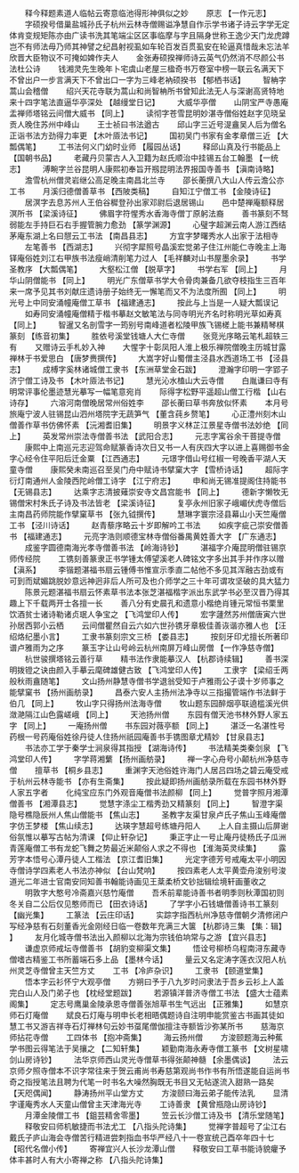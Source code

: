 <!-- { "loadSidebar": true } -->
　　释今释题素道人临帖云寄意临池得形神俱似之妙 
　　原志 【一作元志】 
　　字硕揆号借巢盐城孙氏子杭州云林寺僧赐谥净慧自作示学书诸子诗云字学无定体肯变规矩陈亦由广读书洗其笔端尘区区事临摩与字且隔身世称王逸少天门龙虎蹲岂不有师法毋乃师其神譬之纪昌射视虱如车轮百发百贯虱安在轮逼真惜哉未忘法羊欣晋大臣物议不可掩如婢作夫人 
　　金张寿硕揆禅师诗云英气仍然消不尽颜公书法杜公诗 
　　钱湘灵先生晚年卜宅虞山老屋三楹奇书万卷室中榜一联云名满天下不曾出户一步言满天下不曾出口一字为三峰老衲硕揆书 【郁栖书话】 
　　智柟字蒿山会稽僧 
　　绍兴天花寺联为蒿山和尚智柟所书曾知此法无人与深谢高贤特地来十四字笔法直逼华亭深处 【越缦堂日记】 
　　大威华亭僧 
　　山阴宝严寺愚庵盂禅师塔铭云间僧大威书 【同上】 
　　读彻字苍雪昆明妙湛寺僧俗姓赵字见晓呈贡人晚住苏州中峰山 
　　王士祯曰书法遒古 
　　邱山字三近号湜盦吴人后为僧名正诣书法方劲得力率更 【木叶厱法书记】 
　　国初吴门书家有金孝章僧三近 【大瓢偶笔】 
　　工书法何义门幼时业师 【履园丛话】 
　　释邱山真及行书能品上 【国朝书品】 
　　老藏丹贝蒙古人入卫籍为赵氏顺治中挂锡五台工翰墨 【一统志】 
　　溥畹字兰谷昆明人康熙初奉旨开剏昆明法界报国寺善书 【滇南诗略】 
　　澹雪杭州僧灵岩继公高足晚主南昌北兰寺 
　　邵长蘅撰八大山人传云澹公亦工书 
　　月溪归德僧善草书 【西陂类稿】 
　　自知江宁僧工书 【金陵诗征】 
　　居溟字去息苏州人王伯谷穉登孙出家邓尉后退居锡山 
　　邑中楚禅庵额释居溟所书 【梁溪诗征】 
　　佛眉字符惺秀水香海寺僧丁原躬法裔 
　　善书篆刻不驽弱能左手持巨石右手握管腕力愈劲 【篆学渊源】 
　　心璧字超渊云南人游江西结茅庵东湖上名曰憇云工书法 【南昌县志】 
　　方宜字梦曙秀水人出家于法相寺 
　　左笔善书 【西湖志】 
　　兴彻字犀照号晶溪宏觉弟子住江州能仁寺晚主上海铎庵俗姓刘江右甲族书法瘦峭清削笔力过人 【毛祥麟对山书屋墨余录】 
　　书学圣教序 【大瓢偶笔】 
　　大壑松江僧 【脱草字】 
　　书学右军 【同上】 
　　月华山阴僧能书 【同上】 
　　明光广东僧草书学大令骨肉兼备几欲夺枝指生三百年来一席予见其书刘献庄遗诗册子始终无一懈笔而又不为法度所囿 【同上】 
　　明光号上中同安涌幢庵僧工草书 【福建通志】 
　　按此与上当是一人疑大瓢误记 
　　如寿同安涌幢庵僧精于楷书摹赵文敏笔法与同寺明光齐名时称明光草如寿真 【同上】 
　　智暹又名剖雪字一筠别号南峰道者松陵甲族飞锡槎上能书兼精琴棋篆刻 【练音初集】 
　　胜依号溪堂钱塘人大仁寺僧 
　　张竞光序略云笔札超轶三有 
　　又赠诗云手札妙入神 
　　大惺字十彰凤阳人淮上极乐禅院僧晚主历城甘露禅林于书爱思白 【唐梦赉撰传】 
　　大嵩字好山蜀僧主泾县水西道场工书 【泾县志】 
　　成榑字奚林诸城僧工隶书 【东洲草堂金石跋】 
　　澄瀚字印明一字郢子济宁僧工诗及书 【木叶厱法书记】 
　　慧光沁水榼山大云寺僧 
　　白胤谦曰寺有明常评事伦墨迹慧光摹写一幅笔意宛肖 
　　际得字松野平遥超山僧工行楷 【山右诗存】 
　　六溶河南僧晚居常州俗姓李 
　　邵长蘅曰草书奔放似怀素 
　　本月号旅庵宁波人驻锡昆山泗州塔院字无蔬笋气 【董含莼乡赘笔】 
　　心正澧州刻木山僧善作草书仿佛怀素 【沅湘耆旧集】 
　　明景字义林芷江景星寺僧书法妙绝 【同上】 
　　英发常州崇法寺僧善书法 【武阳合志】 
　　元志字寓谷余干菩提寺僧 
　　康熙中上南巡元志迎驾命赋篆香诗次日又书一人有庆四大字以进上喜赐御书金字心经令住平阳后迁金粟 【江西通志】 
　　元璟字借山号红椒一号晚香平湖人天童寺僧 
　　康熙癸未南巡召至吴门舟中赋诗书擘窠大字 【雪桥诗话】 
　　超际字衍灯南通州人金陵西陀岭僧工诗字 【江宁府志】 
　　申和尚无锡准提阁住持能书 【无锡县志】 
　　达乘字志清披薙崇安寺文昌宫能书 【同上】 
　　德新字懒牧无锡僧宋村朱氏子诗及书法皆老 【梁溪诗征】 
　　复亭永州旧家子峨嵋伏虎寺僧后主南昌药师院能作擘窠草书 【张九钺撰传】 
　　慧琳字寰宗泾县幕山小天竺庵僧工书 【泾川诗话】 
　　赵青藜序略云十岁即解吟工书法 
　　如疾字疵己崇安僧善书 【福建通志】 
　　元亮字浩则顺德宝林寺僧俗番禺黄姓善大字 【广东通志】 
　　成鉴字圆德南海光孝寺僧善书法 【岭海诗钞】 
　　湛福字介庵昆明僧驻锡京师传经院 
　　工镌刻善篆隶正书学锺太傅望溪老人碑铭文字多出其手并作序以赠 【滇系】 
　　李锴题湛福书扇云锺傅书惟宣示季直二帖他不多见其浑融古劲或有可到而斌媚跳脱妙意远神迥非后人所可及也介师学之三十年可谓攻坚破的具大猛力 
　　陈景元题湛福书扇云怀素草书法本张芝湛福楷字派出东武学书必至汉晋乃得其趣上下千载两开士各擅一长 
　　善八分有史晨孔和遗意小楷绝肖锺元常恒书栗里饮酒贫士诸诗勒诸贞珉人争宝之 【飞鸿堂印人传】 
　　宏字蘧然苏州僧唐寅六世孙居西郭小云栖 
　　云间僧瞿然自云六如六世孙镌牙章极佳善诙谐亦雅人也 【汪绍烙纪墨小言】 
　　工隶书篆刻宗文三桥 【娄县志】 
　　按刻牙印尤擅长所著印谱卢雅雨为之序 
　　篆玉字让山号岭云杭州南屏万峰山房僧 【一作净慈寺僧】 
　　杭世骏撰塔铭云善行草 
　　精书法作隶能摹汉人 【杭郡诗续辑】 
　　善书深明拨镫之诀由颜入手摹云麾碑雄健古致 【飞鸿堂印人传】 
　　工隶字 【梁绍壬两般秋雨盦随笔】 
　　文山扬州静慧寺僧书学退翁受知于卢雅雨公子谟十岁师事之能擘窠书 【扬州画舫录】 
　　昌泰六安人主扬州法净寺以三指撮管端作书法鲜于伯几 【同上】 
　　牧山字只得扬州法海寺僧 
　　牧山题东园醉烟亭联遶槛溪光供潋滟隔江山色露嵯峨 【同上】 
　　天池扬州僧 
　　东园有僧天池书林外野人家五字 【同上】 
　　一庵扬州僧 
　　书东园对薇亭额 【同上】 
　　湛泛一名湛性号药根一号药庵俗姓徐丹徒人住扬州祇园庵善书手镌图章尤精妙 【甘泉县志】 
　　书法亦工学于秦学士涧泉得其指授 【湖海诗传】 
　　书法精美类秦剑泉 【飞鸿堂印人传】 
　　字学蒋湘蘩 【扬州画舫录】 
　　禅一字心舟号小颠杭州净慈寺僧 
　　擅草书 【桐乡县志】 
　　重渊字天池俗姓许海门人居吕四场之碧云庵受戒于杭州云林寺能书 【亦有生斋集】 
　　按此疑即扬州画舫录所载在东园书林外野人家五字者 
　　化纯宝应东门外观音庵僧书法颜柳 【同上】 
　　觉普字照月湘潭僧善书 【湘潭县志】 
　　觉慧字涤尘工楷秀劲又精篆刻 【同上】 
　　智澄字渠隐号樵隐辰州人焦山僧能书 【焦山志】 
　　圣教字友渠甘泉卢氏子焦山玉峰庵僧字仿王梦楼 【焦山续志】 
　　达瑛字慧超号练塘丹阳人 
　　上人自主摄山后屏谢俗氛惟以摹写古帖为清课 【仰止轩杂记】 
　　秉正字止一号止庵丹徒杨氏子瓜洲青莲庵僧工书有龙蛇飞舞之势最近米颠俗人求之不得也 【淮海英灵续集】 
　　露芳字本悟号心潭丹徒人工楷法 【京江耆旧集】 
　　光定字德芳号戒庵太平小明因寺僧诗学四素老人书法亦神似 【台山梵响】 
　　按四素老人太平黄壶舟浚别号浚道光二年进士官南安同知善书翰能诗画见王棻柔桥文钞拙辑绘境轩画董收之 
　　明敦字大憨号冷斋嘉兴慈竹庵僧 
　　吾禾前辈能诗善书者明季则秋潭国初则冬关自二公后仅见憨师而已 【田衣诗话】 
　　了学字小石钱塘僧善诗书工篆刻 【幽光集】 
　　工篆法 【云庄印话】 
　　实踪字指西杭州净慈寺僧朝夕清修闭户写经净慈有石刻董香光金刚经日临一卷数年充满三大箧 【杭郡诗三集 【集：辑】 】 
　　友月化城寺僧书法出入颜柳以北海为宗钱伯垧常与之游 【宜兴县志】 
　　谦虚京师戒坛寺僧善书 【胡豹变柳渠文集】 
　　悟诠号柳桥乌程南浔东藏寺僧嗜古精鉴工书所蓄端石多上品 【墨林今话】 
　　量云又名定涛字莲衣汉阳人杭州灵芝寺僧曾主天竺方丈 
　　工书 【冷庐杂识】 
　　工隶书 【颐道堂集】 
　　悟本字云衫怀宁大观亭僧 
　　方朔曰予于八九岁时问隶法于吾乡云衫上人盖完白山人及门弟子也 【枕经堂题跋】 
　　若源镇洋普济寺僧工书法 【盛大士蕴素阁集】 
　　定志号鹰巢金陵承恩寺僧善张旭草书生气远出 【正雅集】 
　　如慧京师石灯庵僧 
　　斌良石灯庵与明申长老相晤偶题诗自注明申能赏鉴古书画其徒如慧工书又游吉祥寺石灯禅林句云妙书虿尾僧伽擅注寺额皆沙弥某所书 
　　慈海京师拈花寺僧 
　　工四体书 【抱冲斋集】 
　　海云扬州僧 
　　方浚颐题海云种蕉学书图云得笔法于吴攘之 【二知轩集】 
　　颖勤南海永寿寺僧工篆书 【文树星啸剑山房诗钞】 
　　法华京师西山灵光寺僧草书得张颠神髓 【余墨偶谈】 
　　法云京师夕照寺僧本不识字常往来于贺云甫尚书寿慈第观尚书作书有所悟遂能自运尚书奇之指授笔法且聘为代笔一时书名大噪然胸既无书目又无帖遂流入甜熟一路矣 【天咫偶闻】 
　　静涛扬州平山堂方丈 
　　方浚颐曰海云弟子能传法乳 
　　显清字谨庵秀水人天童山僧曾主天津海光寺 
　　工诗善隶 【黄曾瓶隐山房诗钞】 
　　月潭金陵僧工书 【鉏芸精舍零墨】 
　　笠云长沙僧工诗及书 【清乐堂随笔】 
　　释敬安曰师机敏捷而书法尤工 【八指头陀诗集】 
　　觉禅字普超号了尘江右戴氏子庐山海会寺僧苦行精进尝刺指血书华严经八十一卷宣统己酉卒年四十七 【昭代名僧小传】 
　　寄禅宜兴人长沙龙潭山僧 
　　释敬安曰工草书能诗貌癯予体丰甚时人有大小寄禅之称 【八指头陀诗集】 
